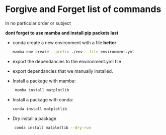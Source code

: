 # Forgive and Forget list of commands
In no particular order or subject

**dont forget to use mamba and install pip packets last**
* conda create a new environment with a file **better**
    ```bash
    mamba env create --prefix ./env --file environment.yml
    ```
* export the dependancies to the environment.yml file 
* export dependancies that we manually installed.

* Install a package with mamba:
   ```bash
    mamba install matplotlib
    ```
* Install a package with conda:
    ```bash
    conda install matplotlib
    ```
* Dry install a package 
```bash
    conda install matplotlib --dry-run
```
